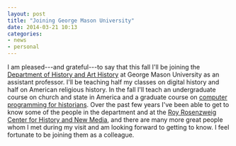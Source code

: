 ```yaml
---
layout: post
title: "Joining George Mason University"
date: 2014-03-21 10:13
categories: 
- news
- personal
---
```


I am pleased---and grateful---to say that this fall I'll be joining the
[Department of History and Art History][] at George Mason University as
an assistant professor. I'll be teaching half my classes on digital
history and half on American religious history. In the fall I'll teach
an undergraduate course on church and state in America and a graduate
course on [computer programming for historians][]. Over the past few
years I've been able to get to know some of the people in the department
and at the [Roy Rosenzweig Center for History and New Media][], and
there are many more great people whom I met during my visit and am
looking forward to getting to know. I feel fortunate to be joining them
as a colleague.

  [Department of History and Art History]: http://historyarthistory.gmu.edu/
  [computer programming for historians]: /teaching/
  [Roy Rosenzweig Center for History and New Media]: http://chnm.gmu.edu/
